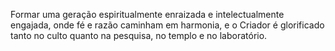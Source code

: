 Formar uma geração espiritualmente enraizada e intelectualmente engajada, onde fé e razão caminham em harmonia, e o Criador é glorificado tanto no culto quanto na pesquisa, no templo e no laboratório.
